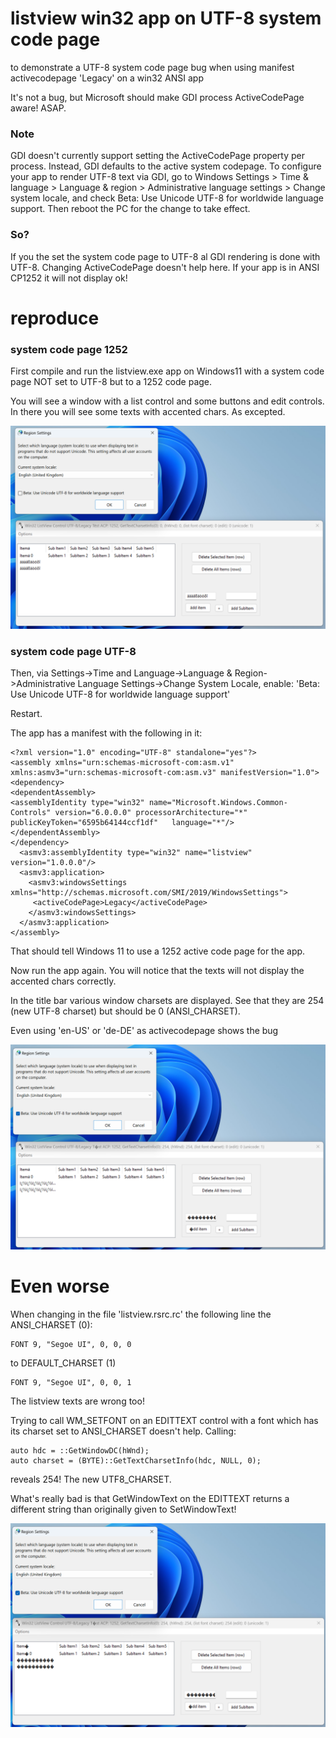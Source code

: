 # listview win32 app on UTF-8 system code page
to demonstrate a UTF-8 system code page bug when using manifest activecodepage 'Legacy' on a win32 ANSI app

It's not a bug, but Microsoft should make GDI process ActiveCodePage aware! ASAP.
### Note

GDI doesn't currently support setting the ActiveCodePage property per process. Instead, GDI defaults to the active system codepage. To configure your app to render UTF-8 text via GDI, go to Windows Settings > Time & language > Language & region > Administrative language settings > Change system locale, and check Beta: Use Unicode UTF-8 for worldwide language support. Then reboot the PC for the change to take effect.

### So?
If you the set the system code page to UTF-8 al GDI rendering is done with UTF-8. Changing ActiveCodePage doesn't help here. If your app is in ANSI CP1252 it will not display ok!


# reproduce 
### system code page 1252

First compile and run the listview.exe app on Windows11 with a system code page NOT set to UTF-8 but to a 1252 code page.

You will see a window with a list control and some buttons and edit controls. In there you will see some texts with accented chars. As excepted.

![No bug](./listview_win32_bug_utf8_legacy_0.png)

### system code page UTF-8

Then, via Settings->Time and Language->Language & Region->Administrative Language Settings->Change System Locale,
enable: 'Beta: Use Unicode UTF-8 for worldwide language support'

Restart.

The app has a manifest with the following in it:


    <?xml version="1.0" encoding="UTF-8" standalone="yes"?>      
    <assembly xmlns="urn:schemas-microsoft-com:asm.v1" xmlns:asmv3="urn:schemas-microsoft-com:asm.v3" manifestVersion="1.0">  
    <dependency>   
    <dependentAssembly>  
    <assemblyIdentity type="win32" name="Microsoft.Windows.Common-Controls" version="6.0.0.0" processorArchitecture="*" publicKeyToken="6595b64144ccf1df"   language="*"/>  
    </dependentAssembly> 
    </dependency>  
      <asmv3:assemblyIdentity type="win32" name="listview" version="1.0.0.0"/> 
      <asmv3:application>  
        <asmv3:windowsSettings xmlns="http://schemas.microsoft.com/SMI/2019/WindowsSettings">  
         <activeCodePage>Legacy</activeCodePage>  
        </asmv3:windowsSettings>  
      </asmv3:application>  
    </assembly>

That should tell Windows 11 to use a 1252 active code page for the app.

Now run the app again. You will notice that the texts will not display the accented chars correctly.

In the title bar various window charsets are displayed. See that they are 254 (new UTF-8 charset) but should be 0 (ANSI_CHARSET).

Even using 'en-US' or 'de-DE' as activecodepage shows the bug

![bug!!](./listview_win32_bug_utf8_legacy_1.png)

# Even worse

When changing in the file 'listview.rsrc.rc' the following line the ANSI_CHARSET (0):

    FONT 9, "Segoe UI", 0, 0, 0
to DEFAULT_CHARSET (1)

    FONT 9, "Segoe UI", 0, 0, 1
    
The listview texts are wrong too!

Trying to call WM_SETFONT on an EDITTEXT control with a font which has its charset set to ANSI_CHARSET doesn't help. Calling:

   	auto hdc = ::GetWindowDC(hWnd);
	auto charset = (BYTE)::GetTextCharsetInfo(hdc, NULL, 0);
    
reveals 254! The new UTF8_CHARSET. 

What's really bad is that GetWindowText on the EDITTEXT returns a different string than originally given to SetWindowText!


![more bug](./listview_win32_bug_utf8_legacy_2.png)

